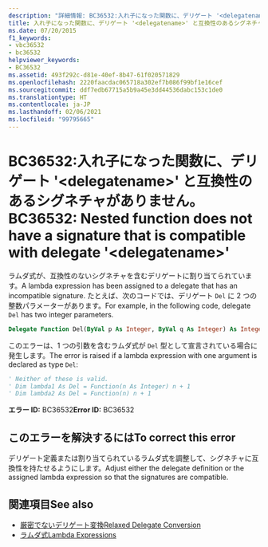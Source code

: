 ```yaml
---
description: "詳細情報: BC36532:入れ子になった関数に、デリゲート '<delegatename>' と互換性のあるシグネチャがありません"
title: 入れ子になった関数に、デリゲート '<delegatename>' と互換性のあるシグネチャがありません。
ms.date: 07/20/2015
f1_keywords:
- vbc36532
- bc36532
helpviewer_keywords:
- BC36532
ms.assetid: 493f292c-d81e-40ef-8b47-61f020571829
ms.openlocfilehash: 2220faacdac065718a302ef7b086f99bf1e16cef
ms.sourcegitcommit: ddf7edb67715a5b9a45e3dd44536dabc153c1de0
ms.translationtype: HT
ms.contentlocale: ja-JP
ms.lasthandoff: 02/06/2021
ms.locfileid: "99795665"
---
```

# <a name="bc36532-nested-function-does-not-have-a-signature-that-is-compatible-with-delegate-delegatename"></a><span data-ttu-id="d034f-103">BC36532:入れ子になった関数に、デリゲート '\<delegatename>' と互換性のあるシグネチャがありません。</span><span class="sxs-lookup"><span data-stu-id="d034f-103">BC36532: Nested function does not have a signature that is compatible with delegate '\<delegatename>'</span></span>

<span data-ttu-id="d034f-104">ラムダ式が、互換性のないシグネチャを含むデリゲートに割り当てられています。</span><span class="sxs-lookup"><span data-stu-id="d034f-104">A lambda expression has been assigned to a delegate that has an incompatible signature.</span></span> <span data-ttu-id="d034f-105">たとえば、次のコードでは、デリゲート `Del` に 2 つの整数パラメーターがあります。</span><span class="sxs-lookup"><span data-stu-id="d034f-105">For example, in the following code, delegate `Del` has two integer parameters.</span></span>

```vb
Delegate Function Del(ByVal p As Integer, ByVal q As Integer) As Integer
```

<span data-ttu-id="d034f-106">このエラーは、1 つの引数を含むラムダ式が `Del` 型として宣言されている場合に発生します。</span><span class="sxs-lookup"><span data-stu-id="d034f-106">The error is raised if a lambda expression with one argument is declared as type `Del`:</span></span>

```vb
' Neither of these is valid.
' Dim lambda1 As Del = Function(n As Integer) n + 1
' Dim lambda2 As Del = Function(n) n + 1
```

<span data-ttu-id="d034f-107">**エラー ID:** BC36532</span><span class="sxs-lookup"><span data-stu-id="d034f-107">**Error ID:** BC36532</span></span>

## <a name="to-correct-this-error"></a><span data-ttu-id="d034f-108">このエラーを解決するには</span><span class="sxs-lookup"><span data-stu-id="d034f-108">To correct this error</span></span>

<span data-ttu-id="d034f-109">デリゲート定義または割り当てられているラムダ式を調整して、シグネチャに互換性を持たせるようにします。</span><span class="sxs-lookup"><span data-stu-id="d034f-109">Adjust either the delegate definition or the assigned lambda expression so that the signatures are compatible.</span></span>

## <a name="see-also"></a><span data-ttu-id="d034f-110">関連項目</span><span class="sxs-lookup"><span data-stu-id="d034f-110">See also</span></span>

- [<span data-ttu-id="d034f-111">厳密でないデリゲート変換</span><span class="sxs-lookup"><span data-stu-id="d034f-111">Relaxed Delegate Conversion</span></span>](../../programming-guide/language-features/delegates/relaxed-delegate-conversion.md)
- [<span data-ttu-id="d034f-112">ラムダ式</span><span class="sxs-lookup"><span data-stu-id="d034f-112">Lambda Expressions</span></span>](../../programming-guide/language-features/procedures/lambda-expressions.md)
